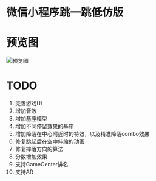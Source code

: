 # 微信小程序跳一跳低仿版

# 预览图
![预览图](http://upload-images.jianshu.io/upload_images/2949750-0656dd6bc569eac1.gif)

# TODO
1. 完善游戏UI
1. 增加音效
1. 增加基座模型
1. 增加不同停留效果的基座
1. 增加降落在中心附近时的特效，以及精准降落combo效果
1. 修复跳起后在空中伸缩的动画
1. 修复摔落方向的算法
1. 分数增加效果
1. 支持GameCenter排名
1. 支持AR
